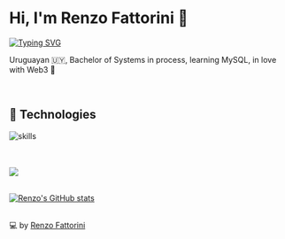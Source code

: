 # Hi, I'm Renzo Fattorini 👋

[![Typing SVG](https://readme-typing-svg.herokuapp.com?font=comfortaa&color=016EEA&size=24&width=500&lines=Uruguayan+software+developer;Currently+studying+Bachelor+of+Systems)](https://git.io/typing-svg)

Uruguayan 🇺🇾, Bachelor of Systems in process, learning MySQL, in love with Web3 💙

<br>

## 🔧 Technologies

![skills](https://skillicons.dev/icons?i=html,css,js,nodejs,mysql,mongodb,git,bash,c,cpp,cs,arduino,haskell,solidity,wordpress,vscode,ps,ai&theme=light&size=small)

<!---
[![Renzo's GitHub stats](https://github-readme-stats.vercel.app/api?username=renzofatto)](https://github.com/renzofatto/github-readme-stats)
[![Top Langs](https://github-readme-stats.vercel.app/api/top-langs/?username=renzofatto&layout=compact)](https://github.com/anuraghazra/github-readme-stats)
--->

<br>
<br>
<img src="https://github-readme-stats.vercel.app/api/top-langs/?username=renzofatto"/>
<br>
<br>
    
[![Renzo's GitHub stats](https://github-readme-stats.vercel.app/api?username=renzofatto)](https://github.com/anuraghazra/github-readme-stats)
<br>
<br>

💻 by [Renzo Fattorini](https://github.com/renzofatto)
